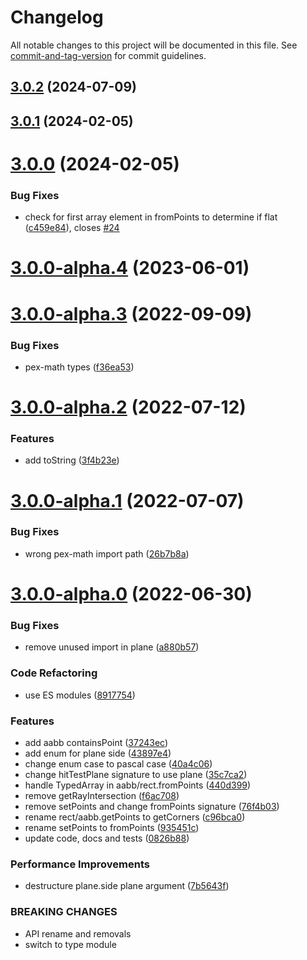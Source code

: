 # Changelog

All notable changes to this project will be documented in this file. See [commit-and-tag-version](https://github.com/absolute-version/commit-and-tag-version) for commit guidelines.

## [3.0.2](https://github.com/pex-gl/pex-geom/compare/v3.0.1...v3.0.2) (2024-07-09)



## [3.0.1](https://github.com/pex-gl/pex-geom/compare/v3.0.0...v3.0.1) (2024-02-05)



# [3.0.0](https://github.com/pex-gl/pex-geom/compare/v3.0.0-alpha.4...v3.0.0) (2024-02-05)


### Bug Fixes

* check for first array element in fromPoints to determine if flat ([c459e84](https://github.com/pex-gl/pex-geom/commit/c459e84b12ed7759e046570cd8b65db600e17061)), closes [#24](https://github.com/pex-gl/pex-geom/issues/24)



# [3.0.0-alpha.4](https://github.com/pex-gl/pex-geom/compare/v3.0.0-alpha.3...v3.0.0-alpha.4) (2023-06-01)



# [3.0.0-alpha.3](https://github.com/pex-gl/pex-geom/compare/v3.0.0-alpha.2...v3.0.0-alpha.3) (2022-09-09)


### Bug Fixes

* pex-math types ([f36ea53](https://github.com/pex-gl/pex-geom/commit/f36ea5317dce1648d08489c396dd316547ef75cc))



# [3.0.0-alpha.2](https://github.com/pex-gl/pex-geom/compare/v3.0.0-alpha.1...v3.0.0-alpha.2) (2022-07-12)


### Features

* add toString ([3f4b23e](https://github.com/pex-gl/pex-geom/commit/3f4b23e3a5bf8a1b4b8a61fed22f1879af1d05d1))



# [3.0.0-alpha.1](https://github.com/pex-gl/pex-geom/compare/v3.0.0-alpha.0...v3.0.0-alpha.1) (2022-07-07)


### Bug Fixes

* wrong pex-math import path ([26b7b8a](https://github.com/pex-gl/pex-geom/commit/26b7b8a7089f17f89f8571fa31f36d8aa142632d))



# [3.0.0-alpha.0](https://github.com/pex-gl/pex-geom/compare/v2.0.2...v3.0.0-alpha.0) (2022-06-30)


### Bug Fixes

* remove unused import in plane ([a880b57](https://github.com/pex-gl/pex-geom/commit/a880b577b17b99faafd39bd8ca33037748f80278))


### Code Refactoring

* use ES modules ([8917754](https://github.com/pex-gl/pex-geom/commit/891775457b2b43926214361ac61c8b704ff20466))


### Features

* add aabb containsPoint ([37243ec](https://github.com/pex-gl/pex-geom/commit/37243ecb52bf5ff4949e04c8e20aa68fc640c31d))
* add enum for plane side ([43897e4](https://github.com/pex-gl/pex-geom/commit/43897e4a84e11db7831a548e4841937b3a84d570))
* change enum case to pascal case ([40a4c06](https://github.com/pex-gl/pex-geom/commit/40a4c06cf99e96c0c51d7140c13e3833e3c8335e))
* change hitTestPlane signature to use plane ([35c7ca2](https://github.com/pex-gl/pex-geom/commit/35c7ca2324f9d8eb22d70f0d329827c555357f9d))
* handle TypedArray in aabb/rect.fromPoints ([440d399](https://github.com/pex-gl/pex-geom/commit/440d3994ae7e3e864c4e2836576be62667290460))
* remove getRayIntersection ([f6ac708](https://github.com/pex-gl/pex-geom/commit/f6ac7080c8b7a059286531c398b7ade47c1900dd))
* remove setPoints and change fromPoints signature ([76f4b03](https://github.com/pex-gl/pex-geom/commit/76f4b03090c5380091f2d15f1428b76413f4be69))
* rename rect/aabb.getPoints to getCorners ([c96bca0](https://github.com/pex-gl/pex-geom/commit/c96bca069aed771437f85048739568fc6984c2b1))
* rename setPoints to fromPoints ([935451c](https://github.com/pex-gl/pex-geom/commit/935451ce2989e75b57bd371037092290e48bd52b))
* update code, docs and tests ([0826b88](https://github.com/pex-gl/pex-geom/commit/0826b880f9199b528b5ec6a852d4ae6dd27d4547))


### Performance Improvements

* destructure plane.side plane argument ([7b5643f](https://github.com/pex-gl/pex-geom/commit/7b5643f6c2bf08a6e5ffa7205f797171e7fcf8be))


### BREAKING CHANGES

* API rename and removals
* switch to type module
